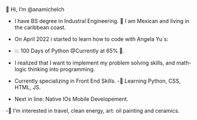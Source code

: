 👋 Hi, I’m @anamichelch


- I have BS degree in Industral Engineering.
 🐚  I am Mexican and living in the caribbean coast.

- On April 2022 i started to learn how to code with Angela Yu´s:
- 💥 100 Days of Python @Currently at 65% 🐍.
- I realized that I want to implement my problem solving skills, and math-logic thinking into programming.

- Currently specializing in Front End Skills.
-🌱  Learning Python, CSS, HTML, JS.

- Next in line: Native IOs Mobile Developement.

-👀 I’m interested in travel, clean energy, art: oil painting and ceramics.
